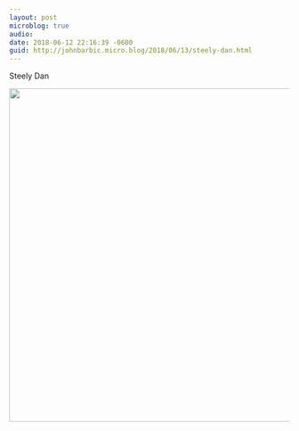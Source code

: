 ```yaml
---
layout: post
microblog: true
audio: 
date: 2018-06-12 22:16:39 -0600
guid: http://johnbarbic.micro.blog/2018/06/13/steely-dan.html
---
```

Steely Dan

<img src="http://www.barbic.com/uploads/2018/205c1f04c3.jpg" width="600" height="599" />
